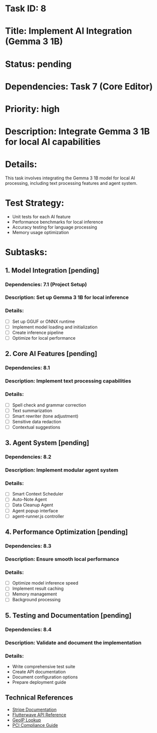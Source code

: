# Task ID: 8
# Title: Implement AI Integration (Gemma 3 1B)
# Status: pending
# Dependencies: Task 7 (Core Editor)
# Priority: high
# Description: Integrate Gemma 3 1B for local AI capabilities
# Details:
This task involves integrating the Gemma 3 1B model for local AI processing, including text processing features and agent system.

# Test Strategy:
- Unit tests for each AI feature
- Performance benchmarks for local inference
- Accuracy testing for language processing
- Memory usage optimization

# Subtasks:
## 1. Model Integration [pending]
### Dependencies: 7.1 (Project Setup)
### Description: Set up Gemma 3 1B for local inference
### Details:
- [ ] Set up GGUF or ONNX runtime
- [ ] Implement model loading and initialization
- [ ] Create inference pipeline
- [ ] Optimize for local performance

## 2. Core AI Features [pending]
### Dependencies: 8.1
### Description: Implement text processing capabilities
### Details:
- [ ] Spell check and grammar correction
- [ ] Text summarization
- [ ] Smart rewriter (tone adjustment)
- [ ] Sensitive data redaction
- [ ] Contextual suggestions

## 3. Agent System [pending]
### Dependencies: 8.2
### Description: Implement modular agent system
### Details:
- [ ] Smart Context Scheduler
- [ ] Auto-Note Agent
- [ ] Data Cleanup Agent
- [ ] Agent popup interface
- [ ] agent-runner.js controller

## 4. Performance Optimization [pending]
### Dependencies: 8.3
### Description: Ensure smooth local performance
### Details:
- [ ] Optimize model inference speed
- [ ] Implement result caching
- [ ] Memory management
- [ ] Background processing

## 5. Testing and Documentation [pending]
### Dependencies: 8.4
### Description: Validate and document the implementation
### Details:
- Write comprehensive test suite
- Create API documentation
- Document configuration options
- Prepare deployment guide

## Technical References
- [Stripe Documentation](https://stripe.com/docs)
- [Flutterwave API Reference](https://developer.flutterwave.com/docs/)
- [GeoIP Lookup](https://www.npmjs.com/package/geoip-lite)
- [PCI Compliance Guide](https://www.pcisecuritystandards.org/document_library)

